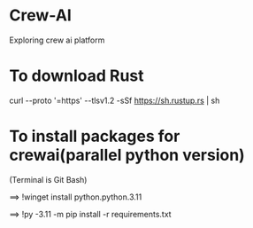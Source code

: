 # Crew-AI
Exploring crew ai platform


# To download Rust

curl --proto '=https' --tlsv1.2 -sSf https://sh.rustup.rs | sh

# To install packages for crewai(parallel python version)

(Terminal is Git Bash)

==> !winget install python.python.3.11

==> !py -3.11 -m pip install -r requirements.txt

